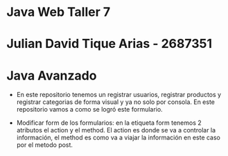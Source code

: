 # Java Web Taller 7
# Julian David Tique Arias - 2687351
# Java Avanzado

- En este repositorio tenemos un registrar usuarios, registrar productos y registrar categorias de forma visual y ya no solo por consola. En este repositorio vamos a como se logró este formulario.

- Modificar form de los formularios: en la etiqueta form tenemos 2 atributos el action y el method. El action es donde se va a controlar la información, el method es como va a viajar la información en este caso por el metodo post. 

